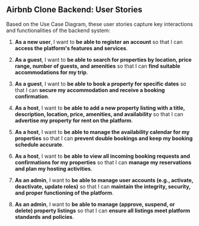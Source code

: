 ## Airbnb Clone Backend: User Stories

Based on the Use Case Diagram, these user stories capture key interactions and functionalities of the backend system:

1.  **As a new user**, I want to **be able to register an account** so that I can **access the platform's features and services**.

2.  **As a guest**, I want to **be able to search for properties by location, price range, number of guests, and amenities** so that I can **find suitable accommodations for my trip**.

3.  **As a guest**, I want to **be able to book a property for specific dates** so that I can **secure my accommodation and receive a booking confirmation**.

4.  **As a host**, I want to **be able to add a new property listing with a title, description, location, price, amenities, and availability** so that I can **advertise my property for rent on the platform**.

5.  **As a host**, I want to **be able to manage the availability calendar for my properties** so that I can **prevent double bookings and keep my booking schedule accurate**.

6.  **As a host**, I want to **be able to view all incoming booking requests and confirmations for my properties** so that I can **manage my reservations and plan my hosting activities**.

7.  **As an admin**, I want to **be able to manage user accounts (e.g., activate, deactivate, update roles)** so that I can **maintain the integrity, security, and proper functioning of the platform**.

8.  **As an admin**, I want to **be able to manage (approve, suspend, or delete) property listings** so that I can **ensure all listings meet platform standards and policies**.
